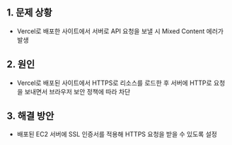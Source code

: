 ## 1. 문제 상황
 - Vercel로 배포한 사이트에서 서버로 API 요청을 보낼 시 Mixed Content 에러가 발생

## 2. 원인
 - Vercel로 배포된 사이트에서 HTTPS로 리소스를 로드한 후 서버에 HTTP로 요청을 보내면서 브라우저 보안 정책에 따라 차단

## 3. 해결 방안
 - 배포된 EC2 서버에 SSL 인증서를 적용해 HTTPS 요청을 받을 수 있도록 설정
